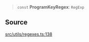 > `const` **ProgramKeyRegex**: `RegExp`

## Source

[src/utils/regexes.ts:138](https://github.com/bhavjitChauhan/khan-api/blob/214cc6672777162cd3ec638a3ad3a22f7fe37e04/src/utils/regexes.ts#L138)
